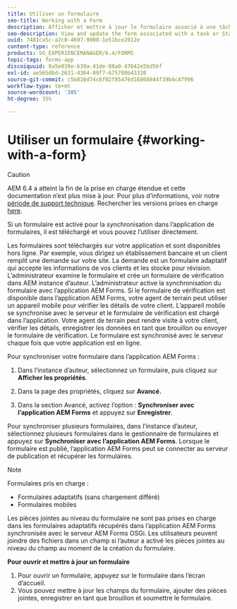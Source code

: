 ```yaml
---
title: Utiliser un formulaire
seo-title: Working with a Form
description: Afficher et mettre à jour le formulaire associé à une tâche ou à un point de départ dans l’application AEM Forms
seo-description: View and update the form associated with a task or Startpoint in the AEM Forms app
uuid: 7481ca5c-a2c0-4697-9008-1e51bce2012e
content-type: reference
products: SG_EXPERIENCEMANAGER/6.4/FORMS
topic-tags: forms-app
discoiquuid: 8a5e038e-b39a-41de-88a0-47642e5bd5bf
exl-id: ae565dbd-2631-4364-89f7-675700b43320
source-git-commit: c5b816d74c6f02f85476d16868844f39b4c47996
workflow-type: tm+mt
source-wordcount: '385'
ht-degree: 35%

---
```


# Utiliser un formulaire {#working-with-a-form}

>[!CAUTION]
>
>AEM 6.4 a atteint la fin de la prise en charge étendue et cette documentation n’est plus mise à jour. Pour plus d’informations, voir notre [période de support technique](https://helpx.adobe.com/fr/support/programs/eol-matrix.html). Rechercher les versions prises en charge [here](https://experienceleague.adobe.com/docs/?lang=fr).

Si un formulaire est activé pour la synchronisation dans l’application de formulaires, il est téléchargé et vous pouvez l’utiliser directement.

Les formulaires sont téléchargés sur votre application et sont disponibles hors ligne. Par exemple, vous dirigez un établissement bancaire et un client remplit une demande sur votre site. La demande est un formulaire adaptatif qui accepte les informations de vos clients et les stocke pour révision. L’administrateur examine le formulaire et crée un formulaire de vérification dans AEM instance d’auteur. L’administrateur active la synchronisation du formulaire avec l’application AEM Forms. Si le formulaire de vérification est disponible dans l’application AEM Forms, votre agent de terrain peut utiliser un appareil mobile pour vérifier les détails de votre client. L’appareil mobile se synchronise avec le serveur et le formulaire de vérification est chargé dans l’application. Votre agent de terrain peut rendre visite à votre client, vérifier les détails, enregistrer les données en tant que brouillon ou envoyer le formulaire de vérification. Le formulaire est synchronisé avec le serveur chaque fois que votre application est en ligne.

Pour synchroniser votre formulaire dans l’application AEM Forms :

1. Dans l’instance d’auteur, sélectionnez un formulaire, puis cliquez sur **Afficher les propriétés**. 

1. Dans la page des propriétés, cliquez sur **Avancé.** 
1. Dans la section Avancé, activez l’option : **Synchroniser avec l’application AEM Forms** et appuyez sur **Enregistrer**.

Pour synchroniser plusieurs formulaires, dans l’instance d’auteur, sélectionnez plusieurs formulaires dans le gestionnaire de formulaires et appuyez sur **Synchroniser avec l’application AEM Forms**. Lorsque le formulaire est publié, l’application AEM Forms peut se connecter au serveur de publication et récupérer les formulaires.

>[!NOTE]
>
>Formulaires pris en charge :
>
>* Formulaires adaptatifs (sans chargement différé)
>* Formulaires mobiles
>
>Les pièces jointes au niveau du formulaire ne sont pas prises en charge dans les formulaires adaptatifs récupérés dans l’application AEM Forms synchronisée avec le serveur AEM Forms OSGi. Les utilisateurs peuvent joindre des fichiers dans un champ si l’auteur a activé les pièces jointes au niveau du champ au moment de la création du formulaire.

**Pour ouvrir et mettre à jour un formulaire**

1. Pour ouvrir un formulaire, appuyez sur le formulaire dans l’écran d’accueil.
1. Vous pouvez mettre à jour les champs du formulaire, ajouter des pièces jointes, enregistrer en tant que brouillon et soumettre le formulaire.
